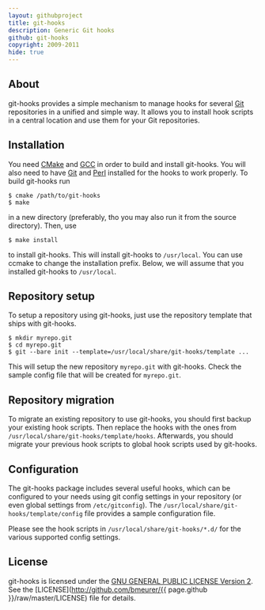 ```yaml
---
layout: githubproject
title: git-hooks
description: Generic Git hooks
github: git-hooks
copyright: 2009-2011
hide: true
---
```



## About

git-hooks provides a simple mechanism to manage hooks for several [Git](http://git-scm.com) repositories in a unified and simple way. It allows you to install hook scripts in a central location and use them for your Git repositories.


## Installation

You need [CMake](http://www.cmake.org) and [GCC](http://gcc.gnu.org) in order to build and install git-hooks. You will also need to have [Git](http://git-scm.com) and [Perl](http://www.perl.org) installed for the hooks to work properly.  To build git-hooks run

```
$ cmake /path/to/git-hooks
$ make
```

in a new directory (preferably, tho you may also run it from the source directory). Then, use

```
$ make install
```

to install git-hooks. This will install git-hooks to <code>/usr/local</code>. You can use ccmake to change the installation prefix. Below, we will assume that you installed git-hooks to <code>/usr/local</code>.


## Repository setup

To setup a repository using git-hooks, just use the repository template that ships with git-hooks.

```
$ mkdir myrepo.git
$ cd myrepo.git
$ git --bare init --template=/usr/local/share/git-hooks/template ...
```

This will setup the new repository <code>myrepo.git</code> with git-hooks. Check the sample config file that will be created for <code>myrepo.git</code>.


## Repository migration

To migrate an existing repository to use git-hooks, you should first backup your existing hook scripts. Then replace the hooks with the ones from <code>/usr/local/share/git-hooks/template/hooks</code>. Afterwards, you should migrate your previous hook scripts to global hook scripts used by git-hooks.


## Configuration

The git-hooks package includes several useful hooks, which can be configured to your needs using git config settings in your repository (or even global settings from <code>/etc/gitconfig</code>). The <code>/usr/local/share/git-hooks/template/config</code> file provides a sample configuration file.

Please see the hook scripts in <code>/usr/local/share/git-hooks/*.d/</code> for the various supported config settings.

## License

git-hooks is licensed under the [GNU GENERAL PUBLIC LICENSE Version 2](http://www.gnu.org/licenses/gpl-2.0.html). See the [LICENSE](http://github.com/bmeurer/{{ page.github }}/raw/master/LICENSE) file for details.

